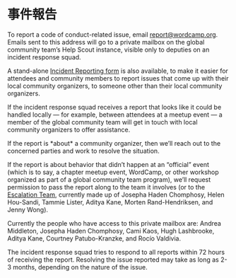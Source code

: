<!-- # Incident Reporting -->
# 事件報告

To report a code of conduct-related issue, email [report@wordcamp.org](mailto:report@wordcamp.org). Emails sent to this address will go to a private mailbox on the global community team’s Help Scout instance, visible only to deputies on an incident response squad.

A stand-alone [Incident Reporting form](https://central.wordcamp.org/incident-report/) is also available, to make it easier for attendees and community members to report issues that come up with their local community organizers, to someone other than their local community organizers.

If the incident response squad receives a report that looks like it could be handled locally — for example, between attendees at a meetup event — a member of the global community team will get in touch with local community organizers to offer assistance.

If the report is \*about\* a community organizer, then we’ll reach out to the concerned parties and work to resolve the situation.

If the report is about behavior that didn’t happen at an “official” event (which is to say, a chapter meetup event, WordCamp, or other workshop organized as part of a global community team program), we’ll request permission to pass the report along to the team it involves (or to the [Escalation Team](https://make.wordpress.org/community/2015/07/02/escalation-team/#comment-22773), currently made up of Josepha Haden Chomphosy, Helen Hou-Sandi, Tammie Lister, Aditya Kane, Morten Rand-Hendriksen, and Jenny Wong).

Currently the people who have access to this private mailbox are: Andrea Middleton, Josepha Haden Chomphosy, Cami Kaos, Hugh Lashbrooke, Aditya Kane, Courtney Patubo-Kranzke, and Rocío Valdivia.

The incident response squad tries to respond to all reports within 72 hours of receiving the report. Resolving the issue reported may take as long as 2-3 months, depending on the nature of the issue.
